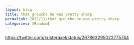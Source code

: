 ```yaml
---
layout: blog
title: that groucho he was pretty sharp
permalink: 2012/11/that-groucho-he-was-pretty-sharp
categories: [Random]
---
```


https://twitter.com/kristeraxel/status/267863295023775744
